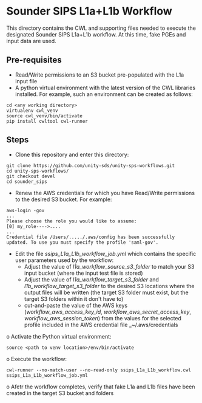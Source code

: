 # Sounder SIPS L1a+L1b Workflow
This directory contains the CWL and supporting files needed to execute the designated Sounder SIPS L1a+L1b workflow.
At this time, fake PGEs and input data are used.

## Pre-requisites
- Read/Write permissions to an S3 bucket pre-populated with the L1a input file
- A python virtual environment with the latest version of the CWL libraries installed. For example, such an environment can be created as follows:
```
cd <any working directory>
virtualenv cwl_venv
source cwl_venv/bin/activate
pip install cwltool cwl-runner
```


## Steps

- Clone this repository and enter this directory:
```
git clone https://github.com/unity-sds/unity-sps-workflows.git
cd unity-sps-workflows/ 
git checkout devel
cd sounder_sips 
```

- Renew the AWS credentials for which you have Read/Write permissions to the desired S3 bucket. For example:
```
aws-login -gov
...
Please choose the role you would like to assume:
[0] my_role---->....
...
Credential file /Users/...../.aws/config has been successfully updated. To use you must specify the profile 'saml-gov'.
```

- Edit the file _ssips_L1a_L1b_workflow_job.yml_ which contains the specific user parameters used by the workflow:
  - Adjust the value of _l1a_workflow_source_s3_folder_ to match your S3 input bucket (where the input test file is stored)
  - Adjust the value of _l1a_workflow_target_s3_folder_ and _l1b_workflow_target_s3_folder_ to the desired S3 locations where the output files will be written  (the target S3 folder must exist, but the target S3 folders within it don't have to)
  - cut-and-paste the value of the AWS keys (_workflow_aws_access_key_id_, _workflow_aws_secret_access_key_, _workflow_aws_session_token_) from the values for the selected profile included in the AWS credential file _~/.aws/credentials

o Activate the Python virtual environment:
```
source <path to venv location>/env/bin/activate
```

o Execute the workflow:
```
cwl-runner --no-match-user --no-read-only ssips_L1a_L1b_workflow.cwl ssips_L1a_L1b_workflow_job.yml
```

o Afetr the workflow completes, verify that fake L1a and L1b files have been created in the target S3 bucket and folders
